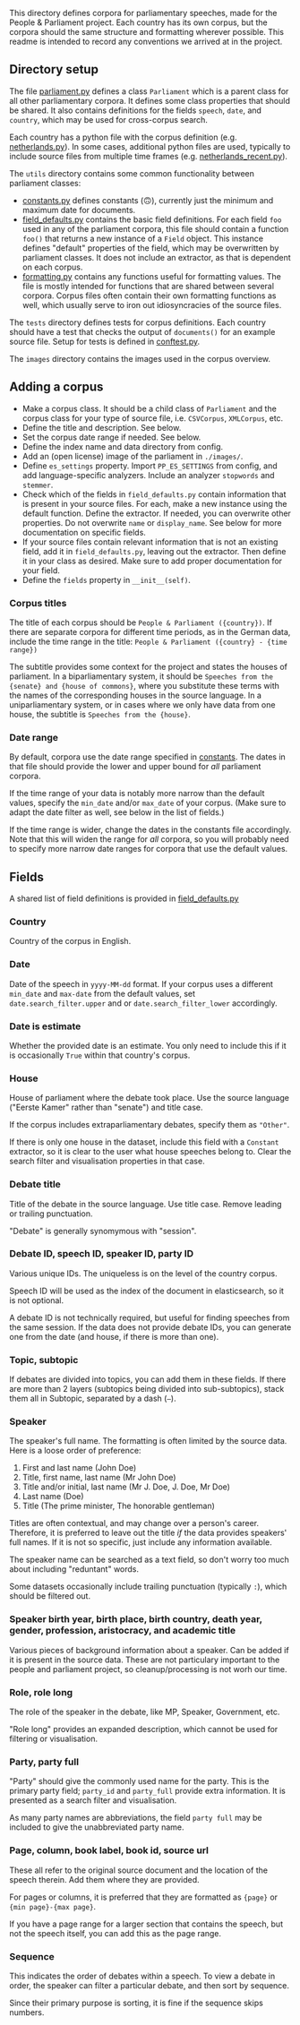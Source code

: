 This directory defines corpora for parliamentary speeches, made for the People & Parliament project. Each country has its own corpus, but the corpora should the same structure and formatting wherever possible. This readme is intended to record any conventions we arrived at in the project.

## Directory setup

The file [parliament.py](./parliament.py) defines a class `Parliament` which is a parent class for all other parliamentary corpora. It defines some class properties that should be shared. It also contains definitions for the fields `speech`, `date`, and `country`, which may be used for cross-corpus search.

Each country has a python file with the corpus definition (e.g. [netherlands.py](./netherlands.py)). In some cases, additional python files are used, typically to include source files from multiple time frames (e.g. [netherlands_recent.py](./netherlands_recent.py)).

The `utils` directory contains some common functionality between parliament classes:
- [constants.py](./utils/constants.py) defines constants (🙃), currently just the minimum and maximum date for documents.
- [field_defaults.py](./utils/field_defaults.py) contains the basic field definitions. For each field `foo` used in any of the parliament corpora, this file should contain a function `foo()` that returns a new instance of a `Field` object. This instance defines "default" properties of the field, which may be overwritten by parliament classes. It does not include an extractor, as that is dependent on each corpus.
- [formatting.py](./utils/formatting.py) contains any functions useful for formatting values. The file is mostly intended for functions that are shared between several corpora. Corpus files often contain their own formatting functions as well, which usually serve to iron out idiosyncracies of the source files.

The `tests` directory defines tests for corpus definitions. Each country should have a test that checks the output of `documents()` for an example source file. Setup for tests is defined in [conftest.py](./conftest.py).

The `images` directory contains the images used in the corpus overview.

## Adding a corpus

- Make a corpus class. It should be a child class of `Parliament` and the corpus class for your type of source file, i.e. `CSVCorpus`, `XMLCorpus`, etc.
- Define the title and description. See below.
- Set the corpus date range if needed. See below.
- Define the index name and data directory from config.
- Add an (open license) image of the parliament in `./images/`.
- Define `es_settings` property. Import `PP_ES_SETTINGS` from config, and add language-specific analyzers. Include an analyzer `stopwords` and `stemmer`.
- Check which of the fields in `field_defaults.py` contain information that is present in your source files. For each, make a new instance using the default function. Define the extractor. If needed, you can overwrite other properties. Do not overwrite `name` or `display_name`. See below for more documentation on specific fields.
- If your source files contain relevant information that is not an existing field, add it in `field_defaults.py`, leaving out the extractor. Then define it in your class as desired. Make sure to add proper documentation for your field.
- Define the `fields` property in `__init__(self)`.

### Corpus titles

The title of each corpus should be `People & Parliament ({country})`. If there are separate corpora for different time periods, as in the German data, include the time range in the title: `People & Parliament ({country} - {time range})`

The subtitle provides some context for the project and states the houses of parliament. In a biparliamentary system, it should be `Speeches from the {senate} and {house of commons}`, where you substitute these terms with the names of the corresponding houses in the source language. In a uniparliamentary system, or in cases where we only have data from one house, the subtitle is `Speeches from the {house}`.

### Date range

By default, corpora use the date range specified in [constants](./utils/constants.py). The dates in that file should provide the lower and upper bound for _all_ parliament corpora.

If the time range of your data is notably more narrow than the default values, specify the `min_date` and/or `max_date` of your corpus. (Make sure to adapt the date filter as well, see below in the list of fields.)

If the time range is wider, change the dates in the constants file accordingly. Note that this will widen the range for _all_ corpora, so you will probably need to specify more narrow date ranges for corpora that use the default values.

## Fields

A shared list of field definitions is provided in [field_defaults.py](./utils/field_defaults.py)

### Country

Country of the corpus in English.

### Date

Date of the speech in `yyyy-MM-dd` format. If your corpus uses a different `min_date` and `max-date` from the default values, set `date.search_filter.upper` and or `date.search_filter_lower` accordingly.

### Date is estimate

Whether the provided date is an estimate. You only need to include this if it is occasionally `True` within that country's corpus.

### House

House of parliament where the debate took place. Use the source language ("Eerste Kamer" rather than "senate") and title case.

If the corpus includes extraparliamentary debates, specify them as `"Other"`.

If there is only one house in the dataset, include this field with a `Constant` extractor, so it is clear to the user what house speeches belong to. Clear the search filter and visualisation properties in that case.

### Debate title

Title of the debate in the source language. Use title case. Remove leading or trailing punctuation.

"Debate" is generally synomymous with "session".

### Debate ID, speech ID, speaker ID, party ID

Various unique IDs. The uniqueless is on the level of the country corpus.

Speech ID will be used as the index of the document in elasticsearch, so it is not optional.

A debate ID is not technically required, but useful for finding speeches from the same session. If the data does not provide debate IDs, you can generate one from the date (and house, if there is more than one).

### Topic, subtopic

If debates are divided into topics, you can add them in these fields. If there are more than 2 layers (subtopics being divided into sub-subtopics), stack them all in Subtopic, separated by a dash (`–`).

### Speaker

The speaker's full name. The formatting is often limited by the source data. Here is a loose order of preference:

1. First and last name (John Doe)
2. Title, first name, last name (Mr John Doe)
3. Title and/or initial, last name (Mr J. Doe, J. Doe, Mr Doe)
4. Last name (Doe)
5. Title (The prime minister, The honorable gentleman)

Titles are often contextual, and may change over a person's career. Therefore, it is preferred to leave out the title _if_ the data provides speakers' full names. If it is not so specific, just include any information available.

The speaker name can be searched as a text field, so don't worry too much about including "reduntant" words.

Some datasets occasionally include trailing punctuation (typically `:`), which should be filtered out.

### Speaker birth year, birth place, birth country, death year, gender, profession, aristocracy, and academic title

Various pieces of background information about a speaker. Can be added if it is present in the source data. These are not particulary important to the people and parliament project, so cleanup/processing is not worh our time.

### Role, role long

The role of the speaker in the debate, like MP, Speaker, Government, etc.

"Role long" provides an expanded description, which cannot be used for filtering or visualisation.

### Party, party full

"Party" should give the commonly used name for the party. This is the primary party field; `party_id` and `party_full` provide extra information. It is presented as a search filter and visualisation.

As many party names are abbreviations, the field `party full` may be included to give the unabbreviated party name.

### Page, column, book label, book id, source url

These all refer to the original source document and the location of the speech therein. Add them where they are provided.

For pages or columns, it is preferred that they are formatted as `{page}` or `{min page}-{max page}`.

If you have a page range for a larger section that contains the speech, but not the speech itself, you can add this as the page range.

### Sequence

This indicates the order of debates within a speech. To view a debate in order, the speaker can filter a particular debate, and then sort by sequence. 

Since their primary purpose is sorting, it is fine if the sequence skips numbers.
